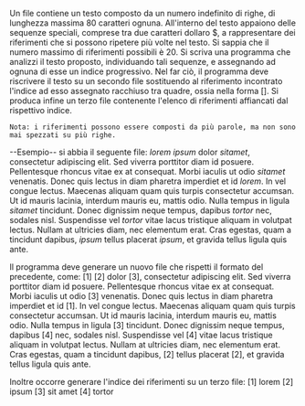 Un file contiene un testo composto da un numero indefinito di righe, di lunghezza massima 80 caratteri ognuna.
All'interno del testo appaiono delle sequenze speciali, comprese tra due caratteri dollaro $, a rappresentare dei riferimenti che si possono ripetere più volte nel testo.
Si sappia che il numero massimo di riferimenti possibili è 20.
Si scriva una programma che analizzi il testo proposto, individuando tali sequenze, e assegnando ad ognuna di esse un indice progressivo. Nel far ciò, il programma deve riscrivere il testo su un secondo file sostituendo al riferimento incontrato l'indice ad esso assegnato racchiuso tra quadre, ossia nella forma [<indice>]. Si produca infine un terzo file contenente l'elenco di riferimenti affiancati dal rispettivo indice.

    Nota: i riferimenti possono essere composti da più parole, ma non sono mai spezzati su più righe.
    
    
--Esempio--
si abbia il seguente file:
        $lorem$ $ipsum$ dolor $sit amet$, consectetur adipiscing elit. Sed viverra
        porttitor diam id posuere. Pellentesque rhoncus vitae ex at consequat. Morbi
        iaculis ut odio $sit amet$ venenatis. Donec quis lectus in diam pharetra
        imperdiet et id $lorem$. In vel congue lectus. Maecenas aliquam quam quis
        turpis consectetur accumsan. Ut id mauris lacinia, interdum mauris eu, mattis
        odio. Nulla tempus in ligula $sit amet$ tincidunt. Donec dignissim neque
        tempus, dapibus $tortor$ nec, sodales nisl. Suspendisse vel $tortor$ vitae lacus
        tristique aliquam in volutpat lectus. Nullam at ultricies diam, nec elementum
        erat. Cras egestas, quam a tincidunt dapibus, $ipsum$ tellus placerat $ipsum$,
        et gravida tellus ligula quis ante.

Il programma deve generare un nuovo file che rispetti il formato del precedente, come:
[1] [2] dolor [3], consectetur adipiscing elit. Sed viverra
porttitor diam id posuere. Pellentesque rhoncus vitae ex at consequat. Morbi
iaculis ut odio [3] venenatis. Donec quis lectus in diam pharetra
imperdiet et id [1]. In vel congue lectus. Maecenas aliquam quam quis
turpis consectetur accumsan. Ut id mauris lacinia, interdum mauris eu, mattis
odio. Nulla tempus in ligula [3] tincidunt. Donec dignissim neque
tempus, dapibus [4] nec, sodales nisl. Suspendisse vel [4] vitae lacus
tristique aliquam in volutpat lectus. Nullam at ultricies diam, nec elementum
erat. Cras egestas, quam a tincidunt dapibus, [2] tellus placerat [2],
et gravida tellus ligula quis ante.

Inoltre occorre generare l'indice dei riferimenti su un terzo file:
    [1] lorem
    [2] ipsum
    [3] sit amet
    [4] tortor
